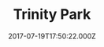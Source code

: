 ---
date: 2017-07-19T17:50:22.000Z
title: Trinity Park
latitude: 52.032941091526
longitude: 1.2230845941067618
category: checkin
---